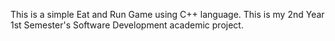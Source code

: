 This is a simple Eat and Run Game using C++ language. This is my 2nd Year 1st Semester's Software Development academic project.
